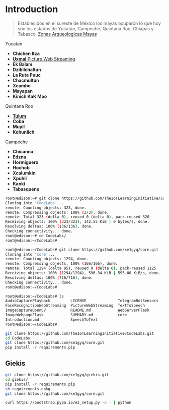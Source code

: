 # Introduction

> Establecidos en el sureste de México los mayas ocuparón lo que hoy son los estados de Yucatán, Campeche, Quintana Roo, Chiapas y Tabasco. [Zonas Arqueologicas Mayas](http://www.en-yucatan.com.mx/mundo-maya/)

Yucatan

- __Chichen  Itza__
- [__Uxmal__ Picture Web Streaming](Uxmal/documentation/Uxmal.md)
- __Ek Balam__ 
- __Dzibilchaltun__ 
- __La Ruta Puuc__
- __Chacmultun__
- __Xcambo__
- __Mayapan__
- __Kinich KaK Moo__

Quintana Roo

- [__Tulum__]()
- __Coba__
- __Muyil__
- __Kohunlich__

Campeche

- __Chicanna__
- __Edzna__
- __Hormiguero__
- __Hochob__
- __Xcalumkin__
- __Xpuhil__
- __Kanki__
- __Tabasqueno__

```sh
root@edison:~# git clone https://github.com/TheIoTLearningInitiative/CodeLabs.git
Cloning into 'CodeLabs'...
remote: Counting objects: 323, done.
remote: Compressing objects: 100% (3/3), done.
remote: Total 323 (delta 0), reused 0 (delta 0), pack-reused 320
Receiving objects: 100% (323/323), 142.55 KiB | 0 bytes/s, done.
Resolving deltas: 100% (136/136), done.
Checking connectivity... done.
root@edison:~# cd CodeLabs/
root@edison:~/CodeLabs# 
```

```sh
root@edison:~/CodeLabs# git clone https://github.com/xe1gyq/core.git
Cloning into 'core'...
remote: Counting objects: 1294, done.
remote: Compressing objects: 100% (166/166), done.
remote: Total 1294 (delta 95), reused 0 (delta 0), pack-reused 1125
Receiving objects: 100% (1294/1294), 596.34 KiB | 595.00 KiB/s, done.
Resolving deltas: 100% (716/716), done.
Checking connectivity... done.
root@edison:~/CodeLabs# 
```

```sh
root@edison:~/CodeLabs# ls
AudioCapturePlayback         LICENSE              TelegramBotSensors
FaceRecognitionWebStreaming  PictureWebStreaming  TextToSpeech
ImageCaptureOpenCV           README.md            WebServerFlask
ImageWebpageFlask            SUMMARY.md           core                          
Introduction.md              SpeechToText                                       
root@edison:~/CodeLabs# 
```

```sh
git clone https://github.com/TheIoTLearningInitiative/CodeLabs.git
cd CodeLabs
git clone https://github.com/xe1gyq/core.git
pip install -r requirements.pip
```

## Giekis

```sh
git clone https://github.com/xe1gyq/giekis.git
cd giekis/
pip install -r requirements.pip
sh requirements.opkg
git clone https://github.com/xe1gyq/core.git
```

```sh
curl https://bootstrap.pypa.io/ez_setup.py -o - | python
```